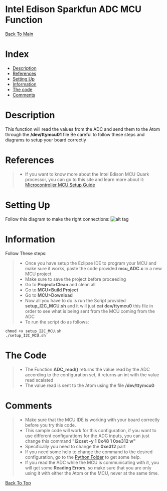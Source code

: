 Intel Edison Sparkfun ADC MCU Function
===================

[Back To Main](../README.md)

Index
=================

  * [Description](#description)
  * [References](#references)
  * [Setting Up](#setting-up)
  * [Information](#information)
  * [The code](#the-code)
  * [Comments](#comments)

Description
=================
This function will read the values from the ADC and send them to the Atom through the **/dev/ttymcu01** file
Be careful to follow these steps and diagrams to setup your board correctly

References
=================
> - If you want to know more about the Intel Edison MCU Quark processor, you can go to this site and learn more about it: [Microcontroller MCU Setup Guide](https://software.intel.com/en-us/creating-applications-with-mcu-sdk-for-intel-edison-board)

Setting Up
=================
Follow this diagram to make the right connections:
![alt tag](https://github.com/humberto-garza/SparkFunEdisonADC/blob/master/Diagrams/Sketch_MCU_ADC.jpg)

Information
=================
Follow These steps:
> - Once you have setup the Eclipse IDE to program your MCU and make sure it works, paste the code provided **mcu_ADC.c** in a new MCU project
> - Make sure to save the project before proceeding 
> - Go to **Project>Clean** and clean all
> - Go to **MCU>Build Project**
> - Go to **MCU>Download**
> - Now all you have to do is run the Script provided **setup_I2C_MCU.sh** and it will just **cat dev/ttymcu0** this file in order to see what is being sent from the MCU coming from the ADC
> - To run the script do as follows:

```
chmod +x setup_I2C_MCU.sh
./setup_I2C_MCU.sh
```

The Code
=================
> - The Function **ADC_read()** returns the value read by the ADC according to the configuration set, it returns an int with the value read scalated 
> - The value read is sent to the Atom using the file **/dev/ttymcu0**

Comments
=================
> - Make sure that the MCU IDE is working with your board correctly before you try this code.
> - This sample code will work for this configuration, if you want to use different configurations for the ADC inputs, you can just change this command **"i2cset -y 1 0x48 1 0xe312 w"** 
> - Specifically you need to change the **0xe312** part
> - If you need some help to change the command to the desired configuration, go to the  [Python Folder](../Python/README.md) to get some help.
> - If you read the ADC while the MCU is communicating with it, you will get some **Reading Errors**, so make sure that you are only using it with either the Atom or the MCU, never at the same time.

[Back To Top](#intel-edison-sparkfun-adc-mcu-function)
